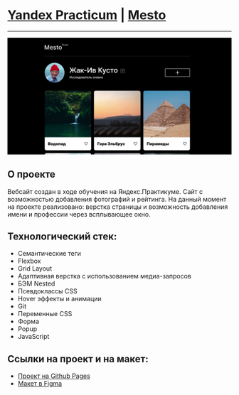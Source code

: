 # [Yandex Practicum](https://practicum.yandex.ru/) | [Mesto](https://smolinartem.github.io/mesto/)

---

![screenshot](./images/jpeg/screenshot.jpg)

## О проекте

Вебсайт создан в ходе обучения на Яндекс.Практикуме. Сайт с возможностью добавления фотографий и рейтинга. На данный момент на проекте реализовано: верстка страницы и возможность добавления имени и профессии через всплывающее окно.

## Технологический стек:

- Семантические теги
- Flexbox
- Grid Layout
- Адаптивная верстка с использованием медиа-запросов
- БЭМ Nested
- Псевдоклассы CSS
- Hover эффекты и анимации
- Git
- Переменные CSS
- Форма
- Popup
- JavaScript

## Ссылки на проект и на макет:

- [Проект на Github Pages](https://smolinartem.github.io/mesto/)
- [Макет в Figma](https://www.figma.com/file/2cn9N9jSkmxD84oJik7xL7/JavaScript.-Sprint-4?node-id=0-1&t=6h9DOasQTjFfWEqo-0)
